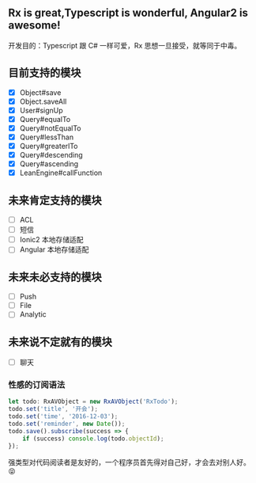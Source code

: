 ## Rx is great,Typescript is wonderful, Angular2 is awesome!

开发目的：Typescript 跟 C# 一样可爱，Rx 思想一旦接受，就等同于中毒。


## 目前支持的模块

- [x] Object#save
- [x] Object.saveAll
- [x] User#signUp
- [x] Query#equalTo
- [x] Query#notEqualTo
- [x] Query#lessThan
- [x] Query#greaterlTo
- [x] Query#descending
- [x] Query#ascending
- [x] LeanEngine#callFunction

## 未来肯定支持的模块
- [ ] ACL
- [ ] 短信
- [ ] Ionic2 本地存储适配
- [ ] Angular 本地存储适配

## 未来未必支持的模块
- [ ] Push
- [ ] File
- [ ] Analytic

## 未来说不定就有的模块
- [ ] 聊天


### 性感的订阅语法

```ts
let todo: RxAVObject = new RxAVObject('RxTodo');
todo.set('title', '开会');
todo.set('time', '2016-12-03');
todo.set('reminder', new Date());
todo.save().subscribe(success => {
    if (success) console.log(todo.objectId);
});
```

强类型对代码阅读者是友好的，一个程序员首先得对自己好，才会去对别人好。😝


